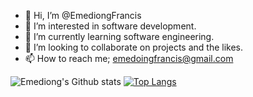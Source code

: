 - 👋 Hi, I’m @EmediongFrancis
- 👀 I’m interested in software development.
- 🌱 I’m currently learning software engineering.
- 💞️ I’m looking to collaborate on projects and the likes.
- 📫 How to reach me; emedoingfrancis@gmail.com


![Emediong's Github stats](https://github-readme-stats.vercel.app/api?username=emediongfrancis)
[![Top Langs](https://github-readme-stats.vercel.app/api/top-langs/?username=emediongfrancis)](https://github.com/emediongfrancis/github-readme-stats)

<!---
EmediongFrancis/EmediongFrancis is a ✨ special ✨ repository because its `README.md` (this file) appears on your GitHub profile.
You can click the Preview link to take a look at your changes.
--->
